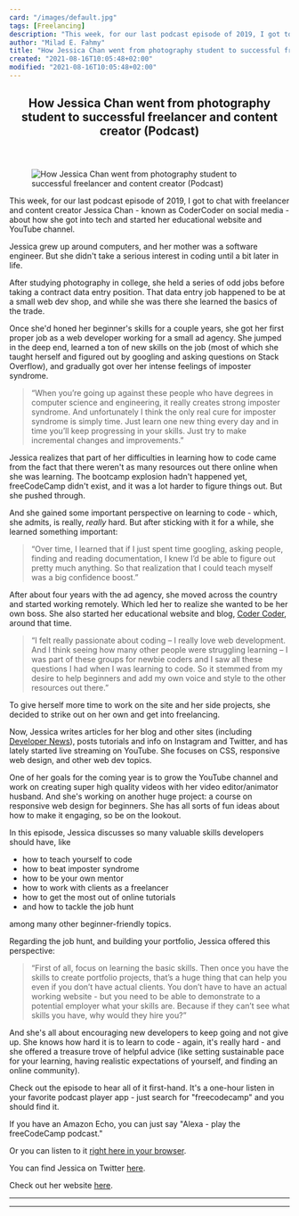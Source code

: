 ```yaml
---
card: "/images/default.jpg"
tags: [Freelancing]
description: "This week, for our last podcast episode of 2019, I got to cha"
author: "Milad E. Fahmy"
title: "How Jessica Chan went from photography student to successful freelancer and content creator (Podcast)"
created: "2021-08-16T10:05:48+02:00"
modified: "2021-08-16T10:05:48+02:00"
---
```

<div class="site-wrapper">
<main id="site-main" class="site-main outer">
<div class="inner">
<article class="post-full post tag-freelancing tag-imposter-syndrome tag-web-development tag-responsive-design tag-job-hunting ">
<header class="post-full-header">
<h1 class="post-full-title">How Jessica Chan went from photography student to successful freelancer and content creator (Podcast)</h1>
</header>
<figure class="post-full-image">
<picture>
<source media="(max-width: 700px)" sizes="1px" srcset="data:image/gif;base64,R0lGODlhAQABAIAAAAAAAP///yH5BAEAAAAALAAAAAABAAEAAAIBRAA7 1w">
<source media="(min-width: 701px)" sizes="(max-width: 800px) 400px,
(max-width: 1170px) 700px,
1400px" srcset="/news/content/images/size/w300/2019/10/selfie-office-1.jpg 300w,
/news/content/images/size/w600/2019/10/selfie-office-1.jpg 600w,
/news/content/images/size/w1000/2019/10/selfie-office-1.jpg 1000w,
/news/content/images/size/w2000/2019/10/selfie-office-1.jpg 2000w">
<img onerror="this.style.display='none'" src="/news/content/images/size/w2000/2019/10/selfie-office-1.jpg" alt="How Jessica Chan went from photography student to successful freelancer and content creator (Podcast)">
</picture>
</figure>
<section class="post-full-content">
<div class="post-content">
<p>This week, for our last podcast episode of 2019, I got to chat with freelancer and content creator Jessica Chan - known as CoderCoder on social media - about how she got into tech and started her educational website and YouTube channel.</p><p>Jessica grew up around computers, and her mother was a software engineer. But she didn't take a serious interest in coding until a bit later in life.</p><p>After studying photography in college, she held a series of odd jobs before taking a contract data entry position. That data entry job happened to be at a small web dev shop, and while she was there she learned the basics of the trade.</p><p>Once she'd honed her beginner's skills for a couple years, she got her first proper job as a web developer working for a small ad agency. She jumped in the deep end, learned a ton of new skills on the job (most of which she taught herself and figured out by googling and asking questions on Stack Overflow), and gradually got over her intense feelings of imposter syndrome.</p><blockquote>“When you’re going up against these people who have degrees in computer science and engineering, it really creates strong imposter syndrome. And unfortunately I think the only real cure for imposter syndrome is simply time. Just learn one new thing every day and in time you’ll keep progressing in your skills. Just try to make incremental changes and improvements.”</blockquote><p>Jessica realizes that part of her difficulties in learning how to code came from the fact that there weren't as many resources out there online when she was learning. The bootcamp explosion hadn't happened yet, freeCodeCamp didn't exist, and it was a lot harder to figure things out. But she pushed through.</p><p>And she gained some important perspective on learning to code - which, she admits, is really, <em>really</em> hard. But after sticking with it for a while, she learned something important:</p><blockquote>“Over time, I learned that if I just spent time googling, asking people, finding and reading documentation, I knew I’d be able to figure out pretty much anything. So that realization that I could teach myself was a big confidence boost.”</blockquote><p>After about four years with the ad agency, she moved across the country and started working remotely. Which led her to realize she wanted to be her own boss. She also started her educational website and blog, <a href="https://coder-coder.com/">Coder Coder</a>, around that time. </p><blockquote>“I felt really passionate about coding – I really love web development. And I think seeing how many other people were struggling learning – I was part of these groups for newbie coders and I saw all these questions I had when I was learning to code. So it stemmed from my desire to help beginners and add my own voice and style to the other resources out there.”</blockquote><p>To give herself more time to work on the site and her side projects, she decided to strike out on her own and get into freelancing.</p><p>Now, Jessica writes articles for her blog and other sites (including <a href="/news/author/thecodercoder/">Developer News</a>), posts tutorials and info on Instagram and Twitter, and has lately started live streaming on YouTube. She focuses on CSS, responsive web design, and other web dev topics.</p><p>One of her goals for the coming year is to grow the YouTube channel and work on creating super high quality videos with her video editor/animator husband. And she's working on another huge project: a course on responsive web design for beginners. She has all sorts of fun ideas about how to make it engaging, so be on the lookout.</p><p>In this episode, Jessica discusses so many valuable skills developers should have, like</p><ul><li>how to teach yourself to code </li><li>how to beat imposter syndrome</li><li>how to be your own mentor</li><li>how to work with clients as a freelancer</li><li>how to get the most out of online tutorials </li><li>and how to tackle the job hunt</li></ul><p>among many other beginner-friendly topics. </p><p>Regarding the job hunt, and building your portfolio, Jessica offered this perspective:</p><blockquote>“First of all, focus on learning the basic skills. Then once you have the skills to create portfolio projects, that’s a huge thing that can help you even if you don’t have actual clients. You don’t have to have an actual working website - but you need to be able to demonstrate to a potential employer what your skills are. Because if they can’t see what skills you have, why would they hire you?”</blockquote><p>And she's all about encouraging new developers to keep going and not give up. She knows how hard it is to learn to code - again, it's really hard - and she offered a treasure trove of helpful advice (like setting sustainable pace for your learning, having realistic expectations of yourself, and finding an online community). </p><p>Check out the episode to hear all of it first-hand. It's a one-hour listen in your favorite podcast player app - just search for "freecodecamp" and you should find it.</p><p>If you have an Amazon Echo, you can just say "Alexa - play the freeCodeCamp podcast."</p><p>Or you can listen to it <a href="http://podcast.freecodecamp.org/ep-84-from-photography-student-to-successful-freelancer-and-content-creator-with-codercoder">right here in your browser</a>.</p><p>You can find Jessica on Twitter <a href="https://twitter.com/thecodercoder">here</a>.</p><p>Check out her website <a href="https://coder-coder.com/">here</a>.</p>
</div>
<hr>
<hr>
</section>
</article>
</div>
</main>
</div>
<!-- Google Tag Manager (noscript) -->
<!-- End Google Tag Manager (noscript) -->
